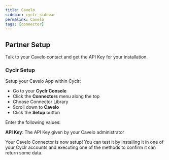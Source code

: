 ```yaml
---
title: Cavelo
sidebar: cyclr_sidebar
permalink: Cavelo
tags: [connector]
---
```


## Partner Setup

Talk to your Cavelo contact and get the API Key for your installation.

### Cyclr Setup

Setup your Cavelo App within Cyclr:

*   Go to your **Cyclr Console**
*   Click the **Connectors** menu along the top
*   Choose Connector Library
*   Scroll down to **Cavelo**
*   Click the **Setup** button

Enter the following values:

**API Key**:  The API Key given by your Cavelo administrator


Your Cavelo Connector is now setup! You can test it by installing it in one of your Cyclr accounts and executing one of the methods to confirm it can return some data.
